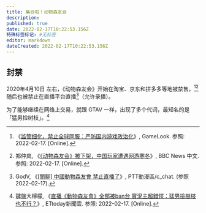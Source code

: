 ```yaml
---
title: 集合啦！动物森友会
description:
published: true
date: 2022-02-17T10:22:53.156Z
特殊标签标记: #无标签
editor: markdown
dateCreated: 2022-02-17T10:22:53.156Z
---
```


## 封禁

2020年4月10日 左右，《动物森友会》开始在淘宝、京东和拼多多等地被禁售，[^383][^430]随后也被禁止在直播平台直播[^299]（允许录播）。

[^383]: 《[监管细化，禁止全球同服：严防国内游戏政治化](https://web.archive.org/web/20200411130159/http://www.gamelook.com.cn/2020/04/383109)》, GameLook. 参照: 2022-02-17. [Online].

[^430]: 郑仲岚, 《[《动物森友会》被下架，中国玩家遭遇网游寒冬](https://web.archive.org/web/20200929222317/https://www.bbc.com/zhongwen/simp/chinese-news-52430060)》, BBC News 中文. 参照: 2022-02-17. [Online].

[^299]: GodV, 《[[閒聊] 中國動物森友會 禁止直播了](https://pttcomic.com/c_chat/M.1586790137.A.299.html)》, PTT動漫區/c_chat. (参照 2022-02-17).


为了能够继续在网络上交易，就跟 GTAV 一样，出现了多个代词，最知名的是「猛男捡树枝」。[^496]

[^496]: 鍵盤大檸檬, 《[直播《動物森友會》全部被ban台 實況主超錯愕：猛男撿樹枝也不行？](https://web.archive.org/web/20210817044906/https://www.ettoday.net/dalemon/post/49677)》, ETtoday新聞雲. 参照: 2022-02-17. [Online].
